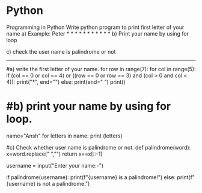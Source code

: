 # Python
Programming in Python
Write python program to print first letter of your name 
a) Example: Peter
               *      *
               *             *
               *              *
               *      *
               *
               *
               *
b) Print your name by using for loop

c) check the user name is palindrome or not

--------------------------------------

#a) write the first letter of your name.
for row in range(7):
    for col in range(5):
        if (col == 0 or col == 4) or ((row == 0 or row == 3) and (col > 0 and col < 4)):
            print("*", end="")
        else:
            print(end=" ")
    print()

        
            
        

# #b) print your name by using for loop.
name="Ansh"
for letters in name:
     print (letters)

#c) Check whether user name is palindrome or not.
def palindrome(word):
    x=word.replace(" ","")
    return x==x[::-1]

username = input("Enter your name:-")

if palindrome(username):
    print(f"{username} is a palindrome!")
else:
    print(f"{username} is not a palindrome.")
